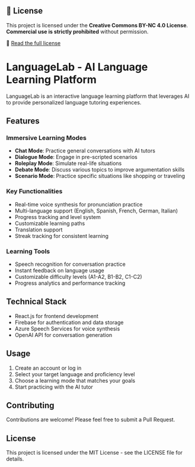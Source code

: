 ## 📜 License
This project is licensed under the **Creative Commons BY-NC 4.0 License**.  
**Commercial use is strictly prohibited** without permission.  

🔗 [Read the full license](LICENSE)  


# LanguageLab - AI Language Learning Platform

LanguageLab is an interactive language learning platform that leverages AI to provide personalized language tutoring experiences.

## Features

### Immersive Learning Modes
- **Chat Mode**: Practice general conversations with AI tutors
- **Dialogue Mode**: Engage in pre-scripted scenarios
- **Roleplay Mode**: Simulate real-life situations
- **Debate Mode**: Discuss various topics to improve argumentation skills
- **Scenario Mode**: Practice specific situations like shopping or traveling

### Key Functionalities
- Real-time voice synthesis for pronunciation practice
- Multi-language support (English, Spanish, French, German, Italian)
- Progress tracking and level system
- Customizable learning paths
- Translation support
- Streak tracking for consistent learning

### Learning Tools
- Speech recognition for conversation practice
- Instant feedback on language usage
- Customizable difficulty levels (A1-A2, B1-B2, C1-C2)
- Progress analytics and performance tracking

## Technical Stack
- React.js for frontend development
- Firebase for authentication and data storage
- Azure Speech Services for voice synthesis
- OpenAI API for conversation generation

## Usage

1. Create an account or log in
2. Select your target language and proficiency level
3. Choose a learning mode that matches your goals
4. Start practicing with the AI tutor

## Contributing

Contributions are welcome! Please feel free to submit a Pull Request.

## License

This project is licensed under the MIT License - see the LICENSE file for details.
